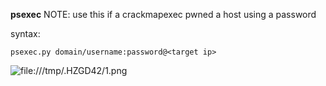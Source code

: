 **psexec**
NOTE: use this if a crackmapexec pwned a host using a password

syntax:
```
psexec.py domain/username:password@<target ip>
```

![file:///tmp/.HZGD42/1.png](file:///tmp/.HZGD42/1.png)
